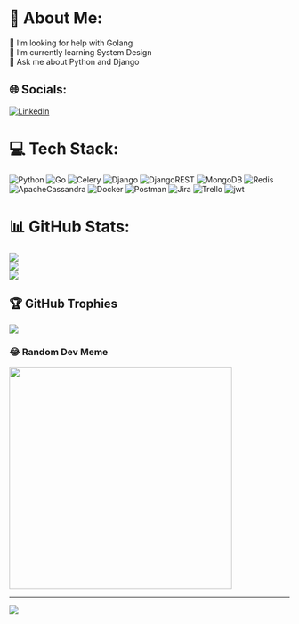 # 💫 About Me:
🤝 I’m looking for help with Golang<br>🌱 I’m currently learning System Design<br>💬 Ask me about Python and Django


## 🌐 Socials:
[![LinkedIn](https://img.shields.io/badge/LinkedIn-%230077B5.svg?logo=linkedin&logoColor=white)](https://linkedin.com/in/omid-abdolvand) 

# 💻 Tech Stack:
![Python](https://img.shields.io/badge/python-3670A0?style=flat-square&logo=python&logoColor=ffdd54) ![Go](https://img.shields.io/badge/go-%2300ADD8.svg?style=flat-square&logo=go&logoColor=white) ![Celery](https://img.shields.io/badge/celery-%23a9cc54.svg?style=flat-square&logo=celery&logoColor=ddf4a4) ![Django](https://img.shields.io/badge/django-%23092E20.svg?style=flat-square&logo=django&logoColor=white) ![DjangoREST](https://img.shields.io/badge/DJANGO-REST-ff1709?style=flat-square&logo=django&logoColor=white&color=ff1709&labelColor=gray) ![MongoDB](https://img.shields.io/badge/MongoDB-%234ea94b.svg?style=flat-square&logo=mongodb&logoColor=white) ![Redis](https://img.shields.io/badge/redis-%23DD0031.svg?style=flat-square&logo=redis&logoColor=white) ![ApacheCassandra](https://img.shields.io/badge/cassandra-%231287B1.svg?style=flat-square&logo=apache-cassandra&logoColor=white) ![Docker](https://img.shields.io/badge/docker-%230db7ed.svg?style=flat-square&logo=docker&logoColor=white) ![Postman](https://img.shields.io/badge/Postman-FF6C37?style=flat-square&logo=postman&logoColor=white) ![Jira](https://img.shields.io/badge/jira-%230A0FFF.svg?style=flat-square&logo=jira&logoColor=white) ![Trello](https://img.shields.io/badge/Trello-%23026AA7.svg?style=flat-square&logo=Trello&logoColor=white) ![jwt](https://img.shields.io/badge/JWT-black?style=for-the-badge&amp;logo=JSON%20web%20tokens)
# 📊 GitHub Stats:
![](https://github-readme-stats.vercel.app/api?username=OMID-ABDOLVAND&theme=default&hide_border=false&include_all_commits=false&count_private=false)<br/>
![](https://github-readme-streak-stats.herokuapp.com/?user=OMID-ABDOLVAND&theme=default&hide_border=false)<br/>
![](https://github-readme-stats.vercel.app/api/top-langs/?username=OMID-ABDOLVAND&theme=default&hide_border=false&include_all_commits=false&count_private=false&layout=compact)

## 🏆 GitHub Trophies
![](https://github-profile-trophy.vercel.app/?username=OMID-ABDOLVAND&theme=radical&no-frame=false&no-bg=true&margin-w=4)

### 😂 Random Dev Meme
<img src='https://memer-new.vercel.app/' style="height: 400px;"/>

---
[![](https://visitcount.itsvg.in/api?id=OMID-ABDOLVAND&icon=0&color=0)](https://visitcount.itsvg.in)

<!-- Proudly created with GPRM ( https://gprm.itsvg.in ) -->

